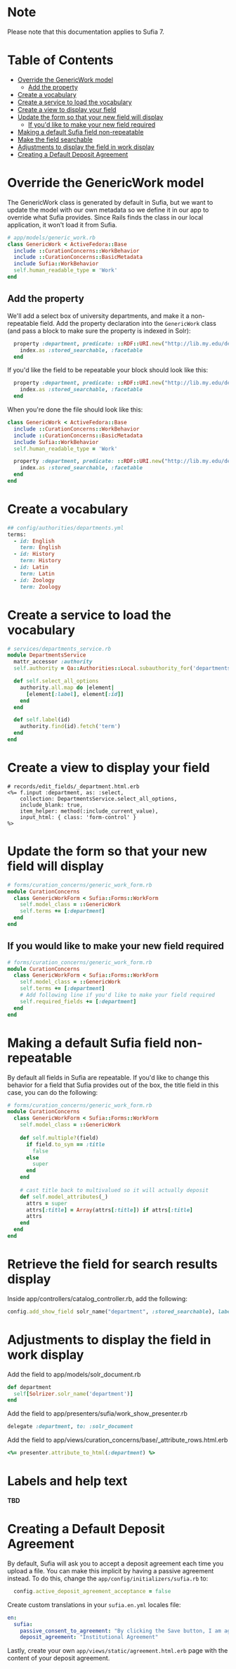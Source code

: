 # Note

Please note that this documentation applies to Sufia 7.

Table of Contents
=================

* [Override the GenericWork model](#override-the-genericwork-model)
  * [Add the property](#add-the-property)
* [Create a vocabulary](#create-a-vocabulary)
* [Create a service to load the vocabulary](#create-a-service-to-load-the-vocabulary)
* [Create a view to display your field](#create-a-view-to-display-your-field)
* [Update the form so that your new field will display](#update-the-form-so-that-your-new-field-will-display)
  * [If you'd like to make your new field required](#if-you-would-like-to-make-your-new-field-required)
* [Making a default Sufia field non-repeatable](#making-a-default-sufia-field-non-repeatable)
* [Make the field searchable](#make-the-field-searchable)
* [Adjustments to display the field in work display](#adjustments-to-display-the-field-in-work-display)
* [Creating a Default Deposit Agreement](#creating-a-default-deposit-agreement)

# Override the GenericWork model

The GenericWork class is generated by default in Sufia, but we want to update the model with our own metadata so we define it in our app to override what Sufia provides. Since Rails finds the class in our local application, it won't load it from Sufia.

```ruby
# app/models/generic_work.rb
class GenericWork < ActiveFedora::Base
  include ::CurationConcerns::WorkBehavior
  include ::CurationConcerns::BasicMetadata
  include Sufia::WorkBehavior
  self.human_readable_type = 'Work'
end
```

## Add the property

We'll add a select box of university departments, and make it a non-repeatable field. Add the property declaration into the `GenericWork` class (and pass a block to make sure the property is indexed in Solr):

```ruby
  property :department, predicate: ::RDF::URI.new("http://lib.my.edu/departments"), multiple: false do |index|
    index.as :stored_searchable, :facetable
  end
```

If you'd like the field to be repeatable your block should look like this:

```ruby
  property :department, predicate: ::RDF::URI.new("http://lib.my.edu/departments") do |index|
    index.as :stored_searchable, :facetable
  end
```

When you're done the file should look like this:

```ruby
class GenericWork < ActiveFedora::Base
  include ::CurationConcerns::WorkBehavior
  include ::CurationConcerns::BasicMetadata
  include Sufia::WorkBehavior
  self.human_readable_type = 'Work'

  property :department, predicate: ::RDF::URI.new("http://lib.my.edu/departments"), multiple: false do |index|
    index.as :stored_searchable, :facetable
  end
end
```

# Create a vocabulary

```ruby
## config/authorities/departments.yml
terms:
  - id: English
    term: English
  - id: History
    term: History
  - id: Latin
    term: Latin
  - id: Zoology
    term: Zoology
```

# Create a service to load the vocabulary

```ruby
# services/departments_service.rb
module DepartmentsService
  mattr_accessor :authority
  self.authority = Qa::Authorities::Local.subauthority_for('departments')

  def self.select_all_options
    authority.all.map do |element|
      [element[:label], element[:id]]
    end
  end

  def self.label(id)
    authority.find(id).fetch('term')
  end
end
```

# Create a view to display your field

```erb
# records/edit_fields/_department.html.erb
<%= f.input :department, as: :select,
    collection: DepartmentsService.select_all_options,
    include_blank: true,
    item_helper: method(:include_current_value),
    input_html: { class: 'form-control' }
%>
```

# Update the form so that your new field will display

```ruby
# forms/curation_concerns/generic_work_form.rb
module CurationConcerns
  class GenericWorkForm < Sufia::Forms::WorkForm
    self.model_class = ::GenericWork
    self.terms += [:department]
  end
end
```

## If you would like to make your new field required

```ruby
# forms/curation_concerns/generic_work_form.rb
module CurationConcerns
  class GenericWorkForm < Sufia::Forms::WorkForm
    self.model_class = ::GenericWork
    self.terms += [:department]
    # Add following line if you'd like to make your field required
    self.required_fields += [:department]
  end
end
```

# Making a default Sufia field non-repeatable

By default all fields in Sufia are repeatable. If you'd like to change this behavior for a field that Sufia provides out of the box, the title field in this case, you can do the following:

```ruby
# forms/curation_concerns/generic_work_form.rb
module CurationConcerns
  class GenericWorkForm < Sufia::Forms::WorkForm
    self.model_class = ::GenericWork
		
    def self.multiple?(field)
      if field.to_sym == :title
        false
      else
        super
      end
    end
		
    # cast title back to multivalued so it will actually deposit
    def self.model_attributes(_)
      attrs = super
      attrs[:title] = Array(attrs[:title]) if attrs[:title]
      attrs
    end
  end
end
```

# Retrieve the field for search results display
Inside app/controllers/catalog_controller.rb, add the following:
```ruby
config.add_show_field solr_name("department", :stored_searchable), label: "Department"
```

# Adjustments to display the field in work display
Add the field to app/models/solr_document.rb
```ruby
def department
  self[Solrizer.solr_name('department')]
end
```

Add the field to app/presenters/sufia/work_show_presenter.rb
```ruby
delegate :department, to: :solr_document
```

Add the field to app/views/curation_concerns/base/_attribute_rows.html.erb
```ruby
<%= presenter.attribute_to_html(:department) %>
```

# Labels and help text

**TBD**

# Creating a Default Deposit Agreement

By default, Sufia will ask you to accept a deposit agreement each time you upload a file. You can make this implicit by having a passive agreement instead. To do this, change the `app/config/initializers/sufia.rb` to:

``` ruby
  config.active_deposit_agreement_acceptance = false
```

Create custom translations in your `sufia.en.yml` locales file:

``` yml
en:
  sufia:
    passive_consent_to_agreement: "By clicking the Save button, I am agreeing to etc..."
    deposit_agreement: "Institutional Agreement"
```

Lastly, create your own `app/views/static/agreement.html.erb` page with the content of your deposit agreement.